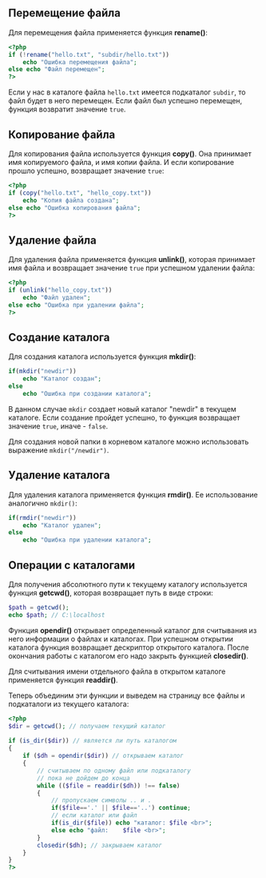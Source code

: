 ## Перемещение файла

Для перемещения файла применяется функция **rename()**:

```php
<?php
if (!rename("hello.txt", "subdir/hello.txt"))
    echo "Ошибка перемещения файла";
else echo "Файл перемещен";
?>
```
Если у нас в каталоге файла `hello.txt` имеется подкаталог `subdir`, то файл будет в него перемещен. Если файл был успешно перемещен, функция возвратит значение `true`.

## Копирование файла

Для копирования файла используется функция **copy()**. Она принимает имя копируемого файла, и имя копии файла. И если копирование прошло успешно, возвращает значение `true`:

```php
<?php
if (copy("hello.txt", "hello_copy.txt"))
    echo "Копия файла создана";
else echo "Ошибка копирования файла";
?>
```

## Удаление файла

Для удаления файла применяется функция **unlink()**, которая принимает имя файла и возвращает значение `true` при успешном удалении файла:

```php
<?php
if (unlink("hello_copy.txt"))
    echo "Файл удален";
else echo "Ошибка при удалении файла";
?>
```

## Создание каталога

Для создания каталога используется функция **mkdir()**:

```php
if(mkdir("newdir"))
    echo "Каталог создан";
else
    echo "Ошибка при создании каталога";
```

В данном случае `mkdir` создает новый каталог "newdir" в текущем каталоге. Если создание пройдет успешно, то функция возвращает значение `true`, иначе - `false`.

Для создания новой папки в корневом каталоге можно использовать выражение `mkdir("/newdir")`.

## Удаление каталога

Для удаления каталога применяется функция **rmdir()**. Ее использование аналогично `mkdir()`:

```php
if(rmdir("newdir"))
    echo "Каталог удален";
else
    echo "Ошибка при удалении каталога";
```

## Операции с каталогами

Для получения абсолютного пути к текущему каталогу используется функция **getcwd()**, которая возвращает путь в виде строки:

```php
$path = getcwd();
echo $path; // C:\localhost
```

Функция **opendir()** открывает определенный каталог для считывания из него информации о файлах и каталогах. При успешном открытии каталога функция возвращает дескриптор открытого каталога. После окончания работы с каталогом его надо закрыть функцией **closedir()**.

Для считывания имени отдельного файла в открытом каталоге применяется функция **readdir()**.

Теперь объединим эти функции и выведем на страницу все файлы и подкаталоги из текущего каталога:

```php
<?php
$dir = getcwd(); // получаем текущий каталог
 
if (is_dir($dir)) // является ли путь каталогом
{
    if ($dh = opendir($dir)) // открываем каталог
    {
        // считываем по одному файл или подкаталогу
        // пока не дойдем до конца
        while (($file = readdir($dh)) !== false) 
        {
            // пропускаем символы .. и .
            if($file=='.' || $file=='..') continue;
            // если каталог или файл
            if(is_dir($file)) echo "каталог: $file <br>";
            else echo "файл:    $file <br>";
        }
        closedir($dh); // закрываем каталог
    }
}
?>
```